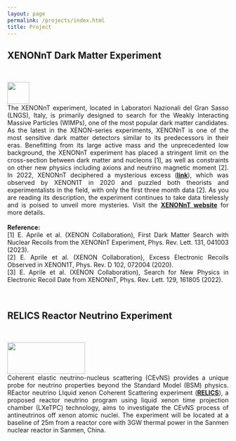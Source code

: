 ```yaml
---
layout: page
permalink: /projects/index.html
title: Project
---
```


<style>
  p{
    text-align: justify;
  }
</style>

## XENONnT Dark Matter Experiment
<br>
<p>
<img src="https://terteruu.github.io/images/logo/xenon-logo-2000px.png"  class="floatpic" width="50" height="50">
<br>
The XENONnT experiment, located in Laboratori Nazionali del Gran Sasso (LNGS), Italy, is primarily designed to search for the Weakly Interacting Massive Particles (WIMPs), one of the most popular dark matter candidates. As the latest in the XENON-series experiments, XENONnT is one of the most sensitive dark matter detectors similar to its predecessors in their eras. Benefitting from its large active mass and the unprecedented low background, the XENONnT experiment has placed a stringent limit on the cross-section between dark matter and nucleons [1], as well as constraints on other new physics including axions and neutrino magnetic moment [2]. In 2022, XENONnT deciphered a mysterious excess (<b><u><a href="https://medium.com/starts-with-a-bang/xenons-experimental-triumph-no-dark-matter-but-the-best-null-result-in-history-464b1a30a2f">link</a></u></b>), which was observed by XENON1T in 2020 and puzzled both theorists and experimentalists in the field, with only the first three month data [2]. As you are reading its description, the experiment continues to take data tirelessly and is poised to unveil more mysteries. Visit the <b><u><a href='https://xenonexperiment.org/'>XENONnT website</a></u></b> for more details.<br>
<br>
<b>Reference:<br></b>
[1] E. Aprile et al. (XENON Collaboration), First Dark Matter Search with Nuclear Recoils from the XENONnT Experiment, Phys. Rev. Lett. 131, 041003 (2023).<br>
[2] E. Aprile et al. (XENON Collaboration), Excess Electronic Recoils Observed in XENON1T, Phys. Rev. D 102, 072004 (2020).<br>
[3] E. Aprile et al. (XENON Collaboration), Search for New Physics in Electronic Recoil Date from XENONnT, Phys. Rev. Lett. 129, 161805 (2022).<br>

</p>
<br>

## RELICS Reactor Neutrino Experiment
<br>
<p>
<img src="https://terteruu.github.io/images/logo/relics_logo.jpg"  class="floatpic" width="177" height="72">
<br>
Coherent elastic neutrino-nucleus scattering (CEvNS) provides a unique probe for neutrino properties beyond the Standard Model (BSM) physics. REactor neutrino LIquid xenon Coherent Scattering experiment (<b><u><a href='https://arxiv.org/abs/2405.05554'>RELICS</a></u></b>), a proposed reactor neutrino program using liquid xenon time projection chamber (LXeTPC) technology, aims to investigate the CEvNS process of antineutrinos off xenon atomic nuclei. The experiment will be located at a baseline of 25m from a reactor core with 3GW thermal power in the Sanmen nuclear reactor in Sanmen, China.
</p>

